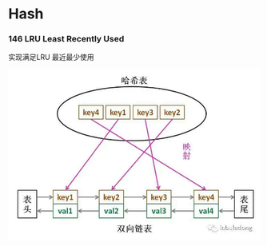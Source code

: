 # Hash

### 146 LRU   Least Recently Used

实现满足LRU 最近最少使用&#x20;

![](../.gitbook/assets/image.png)





###
